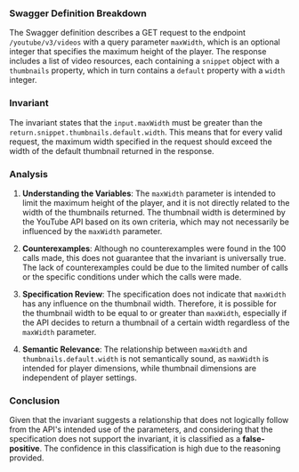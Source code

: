 ### Swagger Definition Breakdown
The Swagger definition describes a GET request to the endpoint `/youtube/v3/videos` with a query parameter `maxWidth`, which is an optional integer that specifies the maximum height of the player. The response includes a list of video resources, each containing a `snippet` object with a `thumbnails` property, which in turn contains a `default` property with a `width` integer.

### Invariant
The invariant states that the `input.maxWidth` must be greater than the `return.snippet.thumbnails.default.width`. This means that for every valid request, the maximum width specified in the request should exceed the width of the default thumbnail returned in the response.

### Analysis
1. **Understanding the Variables**: The `maxWidth` parameter is intended to limit the maximum height of the player, and it is not directly related to the width of the thumbnails returned. The thumbnail width is determined by the YouTube API based on its own criteria, which may not necessarily be influenced by the `maxWidth` parameter.

2. **Counterexamples**: Although no counterexamples were found in the 100 calls made, this does not guarantee that the invariant is universally true. The lack of counterexamples could be due to the limited number of calls or the specific conditions under which the calls were made.

3. **Specification Review**: The specification does not indicate that `maxWidth` has any influence on the thumbnail width. Therefore, it is possible for the thumbnail width to be equal to or greater than `maxWidth`, especially if the API decides to return a thumbnail of a certain width regardless of the `maxWidth` parameter.

4. **Semantic Relevance**: The relationship between `maxWidth` and `thumbnails.default.width` is not semantically sound, as `maxWidth` is intended for player dimensions, while thumbnail dimensions are independent of player settings.

### Conclusion
Given that the invariant suggests a relationship that does not logically follow from the API's intended use of the parameters, and considering that the specification does not support the invariant, it is classified as a **false-positive**. The confidence in this classification is high due to the reasoning provided.
